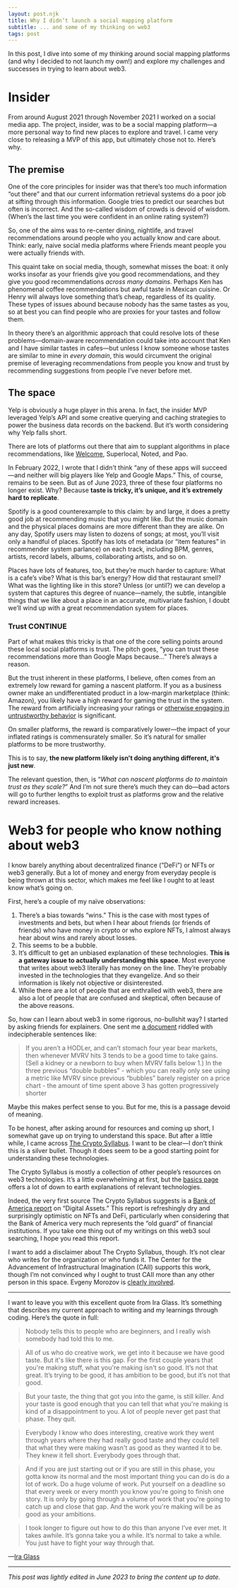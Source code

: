 ```yaml
---
layout: post.njk
title: Why I didn’t launch a social mapping platform
subtitle: ... and some of my thinking on web3
tags: post
---
```


In this post, I dive into some of my thinking around social mapping platforms (and why I decided to not launch my own!) and explore my challenges and successes in trying to learn about web3.

# Insider

From around August 2021 through November 2021 I worked on a social media app. The project, insider, was to be a social mapping platform—a more personal way to find new places to explore and travel. I came very close to releasing a MVP of this app, but ultimately chose not to. Here’s why.

## The premise

One of the core principles for insider was that there’s too much information “out there” and that our current information retrieval systems do a poor job at sifting through this information. Google tries to predict our searches but often is incorrect. And the so-called wisdom of crowds is devoid of wisdom. (When’s the last time you were confident in an online rating system?)

So, one of the aims was to re-center dining, nightlife, and travel recommendations around people who you actually know and care about. Think: early, naive social media platforms where Friends meant people you were actually friends with.

This quaint take on social media, though, somewhat misses the boat: it only works insofar as your friends give you good recommendations, and they give you good recommendations _across many domains_. Perhaps Ken has phenomenal coffee recommendations but awful taste in Mexican cuisine. Or Henry will always love something that’s cheap, regardless of its quality. These types of issues abound because nobody has the same tastes as you, so at best you can find people who are proxies for your tastes and follow them.

In theory there’s an algorithmic approach that could resolve lots of these problems—domain-aware recommendation could take into account that Ken and I have similar tastes in cafes—but unless I know someone whose tastes are similar to mine in _every domain_, this would circumvent the original premise of leveraging recommendations from people you know and trust by recommending suggestions from people I’ve never before met.

## The space

Yelp is obviously a huge player in this arena. In fact, the insider MVP leveraged Yelp’s API and some creative querying and caching strategies to power the business data records on the backend. But it’s worth considering why Yelp falls short.

There are lots of platforms out there that aim to supplant algorithms in place recommendations, like [Welcome](https://welco.me/), Superlocal, Noted, and Pao.

In February 2022, I wrote that I didn't think “any of these apps will succeed—and neither will big players like Yelp and Google Maps.” This, of course, remains to be seen. But as of June 2023, three of these four platforms no longer exist. Why? Because **taste is tricky, it’s unique, and it’s extremely hard to replicate**.

Spotify is a good counterexample to this claim: by and large, it does a pretty good job at recommending music that you might like. But the music domain and the physical places domains are more different than they are alike. On any day, Spotify users may listen to dozens of songs; at most, you’ll visit only a handful of places. Spotify has lots of metadata (or “item features” in recommender system parlance) on each track, including BPM, genres, artists, record labels, albums, collaborating artists, and so on.

Places have lots of features, too, but they’re much harder to capture: What is a cafe’s vibe? What is this bar’s energy? How did that restaurant smell? What was the lighting like in this store? Unless (or until?) we can develop a system that captures this degree of nuance—namely, the subtle, intangible things that we like about a place in an accurate, multivariate fashion, I doubt we’ll wind up with a great recommendation system for places.

### Trust CONTINUE

Part of what makes this tricky is that one of the core selling points around these local social platforms is trust. The pitch goes, “you can trust these recommendations more than Google Maps because...” There’s always a reason.

But the trust inherent in these platforms, I believe, often comes from an extremely low reward for gaming a nascent platform. If you as a business owner make an undifferentiated product in a low-margin marketplace (think: Amazon), you likely have a high reward for gaming the trust in the system. The reward from artificially increasing your ratings or [otherwise engaging in untrustworthy behavior](https://www.wired.com/story/amazon-failed-to-protect-your-data-investigation/) is significant.

On smaller platforms, the reward is comparatively lower—the impact of your inflated ratings is commensurately smaller. So it’s natural for smaller platforms to be more trustworthy.

This is to say, **the new platform likely isn't doing anything different, it's just new**.

The relevant question, then, is “_What can nascent platforms do to maintain trust as they scale?_” And I’m not sure there’s much they can do—bad actors will go to further lengths to exploit trust as platforms grow and the relative reward increases.

# Web3 for people who know nothing about web3

I know barely anything about decentralized finance (”DeFi”) or NFTs or web3 generally. But a lot of money and energy from everyday people is being thrown at this sector, which makes me feel like I ought to at least know what’s going on.

First, here’s a couple of my naïve observations:

1. There’s a bias towards “wins.” This is the case with most types of investments and bets, but when I hear about friends (or friends of friends) who have money in crypto or who explore NFTs, I almost always hear about wins and rarely about losses.
2. This seems to be a bubble.
3. It’s difficult to get an unbiased explanation of these technologies. **This is a gateway issue to actually understanding this space**. Most everyone that writes about web3 literally has money on the line. They’re probably invested in the technologies that they evangelize. And so their information is likely not objective or disinterested.
4. While there are a lot of people that are enthralled with web3, there are also a lot of people that are confused and skeptical, often because of the above reasons.

So, how can I learn about web3 in some rigorous, no-bullshit way? I started by asking friends for explainers. One sent me [a document](https://messari.io/pdf/messari-report-crypto-theses-for-2022.pdf) riddled with indecipherable sentences like:

> If you aren’t a HODLer, and can’t stomach four year bear markets, then whenever MVRV hits 3 tends to be a good time to take gains. (Sell a kidney or a newborn to buy when MVRV falls below 1.) In the three previous “double bubbles” - which you can really only see using a metric like MVRV since previous “bubbles” barely register on a price chart - the amount of time spent above 3 has gotten progressively shorter

Maybe this makes perfect sense to you. But for me, this is a passage devoid of meaning.

To be honest, after asking around for resources and coming up short, I somewhat gave up on trying to understand this space. But after a little while, I came across [The Crypto Syllabus](https://the-crypto-syllabus.com/). I want to be clear—I don’t think this is a silver bullet. Though it does seem to be a good starting point for understanding these technologies.

The Crypto Syllabus is mostly a collection of other people’s resources on web3 technologies. It’s a little overwhelming at first, but the [basics page](https://the-crypto-syllabus.com/basics/) offers a lot of down to earth explanations of relevant technologies.

Indeed, the very first source The Crypto Syllabus suggests is a [Bank of America report](https://business.bofa.com/content/dam/boamlimages/documents/articles/ID21_1498/Digital_Assets_Primer_Redaction.pdf) on “Digital Assets.” This report is refreshingly dry and surprisingly optimistic on NFTs and DeFi, particularly when considering that the Bank of America very much represents the “old guard” of financial institutions. If you take one thing out of my writings on this web3 soul searching, I hope you read this report.

I want to add a disclaimer about The Crypto Syllabus, though. It’s not clear who writes for the organization or who funds it. The Center for the Advancement of Infrastructural Imagination (CAII) supports this work, though I’m not convinced why I ought to trust CAII more than any other person in this space. Evgeny Morozov is [clearly involved](https://the-crypto-syllabus.com/about-us/).

---

I want to leave you with this excellent quote from Ira Glass. It’s something that describes my current approach to writing and my learnings through coding. Here’s the quote in full:

> Nobody tells this to people who are beginners, and I really wish somebody had told this to me.

> All of us who do creative work, we get into it because we have good taste. But it's like there is this gap. For the first couple years that you're making stuff, what you're making isn't so good. It’s not that great. It’s trying to be good, it has ambition to be good, but it’s not that good.

> But your taste, the thing that got you into the game, is still killer. And your taste is good enough that you can tell that what you're making is kind of a disappointment to you. A lot of people never get past that phase. They quit.

> Everybody I know who does interesting, creative work they went through years where they had really good taste and they could tell that what they were making wasn't as good as they wanted it to be. They knew it fell short. Everybody goes through that.

> And if you are just starting out or if you are still in this phase, you gotta know its normal and the most important thing you can do is do a lot of work. Do a huge volume of work. Put yourself on a deadline so that every week or every month you know you're going to finish one story. It is only by going through a volume of work that you're going to catch up and close that gap. And the work you're making will be as good as your ambitions.

> I took longer to figure out how to do this than anyone I’ve ever met. It takes awhile. It’s gonna take you a while. It’s normal to take a while. You just have to fight your way through that.

—[Ira Glass](https://jamesclear.com/ira-glass-failure)


---

_This post was lightly edited in June 2023 to bring the content up to date._
